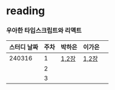 # reading

###  우아한 타입스크립트와 리액트

| 스터디 날짜 | 주차 | 박하은 | 이가은 |   |
|-----|----------|----------|------|---|
| 240316 | 1   | [1,2장](https://github.com/pullingoff/reading/blob/main/woowa-ts/박하은/1.md) | [1,2장](https://github.com/pullingoff/reading/blob/main/woowa-ts/이가은/1.md) |   |
|      | 2   |          |      |   |
|      | 3   |          |      |   |

